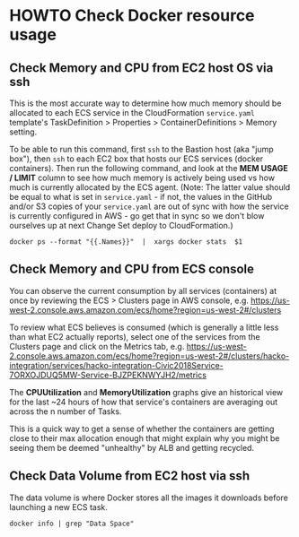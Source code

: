# HOWTO Check Docker resource usage

## Check Memory and CPU from EC2 host OS via ssh

This is the most accurate way to determine how much memory should be allocated to each ECS service in the CloudFormation `service.yaml` template's TaskDefinition > Properties > ContainerDefinitions > Memory setting.

To be able to run this command, first `ssh` to the Bastion host (aka "jump box"), then `ssh` to each EC2 box that hosts our ECS services (docker containers).  Then run the following command, and look at the **MEM USAGE / LIMIT** column to see how much memory is actively being used vs how much is currently allocated by the ECS agent.  (Note: The latter value should be equal to what is set in `service.yaml` - if not, the values in the GitHub and/or S3 copies of your `service.yaml` are out of sync with how the service is currently configured in AWS - go get that in sync so we don't blow ourselves up at next Change Set deploy to CloudFormation.)

```shell
docker ps --format "{{.Names}}"  |  xargs docker stats  $1
```

## Check Memory and CPU from ECS console

You can observe the current consumption by all services (containers) at once by reviewing the ECS > Clusters page in AWS console, e.g.
https://us-west-2.console.aws.amazon.com/ecs/home?region=us-west-2#/clusters

To review what ECS believes is consumed (which is generally a little less than what EC2 actually reports), select one of the services from the Clusters page and click on the Metrics tab, e.g.
https://us-west-2.console.aws.amazon.com/ecs/home?region=us-west-2#/clusters/hacko-integration/services/hacko-integration-Civic2018Service-7ORXOJDUQ5MW-Service-BJZPEKNWYJH2/metrics

The **CPUUtilization** and **MemoryUtilization** graphs give an historical view for the last ~24 hours of how that service's containers are averaging out across the n number of Tasks.

This is a quick way to get a sense of whether the containers are getting close to their max allocation enough that might explain why you might be seeing them be deemed "unhealthy" by ALB and getting recycled.

## Check Data Volume from EC2 host via ssh
The data volume is where Docker stores all the images it downloads before launching a new ECS task.

```shell
docker info | grep "Data Space"
```
